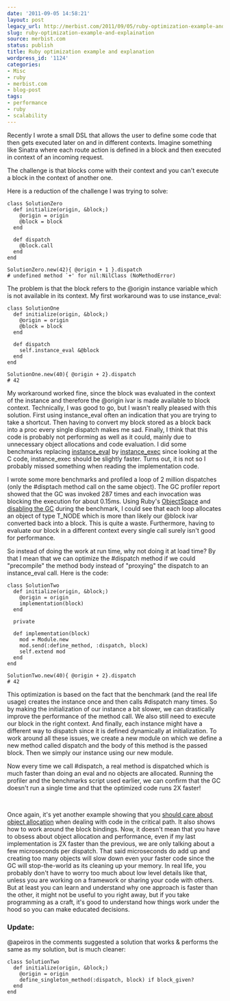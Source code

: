 ```yaml
---
date: '2011-09-05 14:58:21'
layout: post
legacy_url: http://merbist.com/2011/09/05/ruby-optimization-example-and-explaination/
slug: ruby-optimization-example-and-explaination
source: merbist.com
status: publish
title: Ruby optimization example and explanation
wordpress_id: '1124'
categories:
- Misc
- ruby
- merbist.com
- blog-post
tags:
- performance
- ruby
- scalability
---
```


Recently I wrote a small DSL that allows the user to define some code that then gets executed later on and in different contexts. Imagine something like Sinatra where each route action is defined in a block and then executed in context of an incoming request.

The challenge is that blocks come with their context and you can't execute a block in the context of another one.

Here is a reduction of the challenge I was trying to solve:

    
    class SolutionZero
      def initialize(origin, &block;)
        @origin = origin
        @block = block
      end
    
      def dispatch
        @block.call
      end
    end
    
    SolutionZero.new(42){ @origin + 1 }.dispatch
    # undefined method `+' for nil:NilClass (NoMethodError)


The problem is that the block refers to the @origin instance variable which is not available in its context.
My first workaround was to use instance_eval:

    
    class SolutionOne
      def initialize(origin, &block;)
        @origin = origin
        @block = block
      end
    
      def dispatch
        self.instance_eval &@block
      end
    end
    
    SolutionOne.new(40){ @origin + 2}.dispatch
    # 42


My workaround worked fine, since the block was evaluated in the context of the instance and therefore the @origin ivar is made available to block context. Technically, I was good to go, but I wasn't really pleased with this solution. First using instance_eval often an indication that you are trying to take a shortcut. Then having to convert my block stored as a block back into a proc every single dispatch makes me sad. Finally, I think that this code is probably not performing as well as it could, mainly due to unnecessary object allocations and code evaluation.
I did some benchmarks replacing [instance_eval](https://github.com/ruby/ruby/blob/trunk/vm_eval.c#L1323) by [instance_exec](https://github.com/ruby/ruby/blob/trunk/vm_eval.c#L1355) since looking at the C code, instance_exec should be slightly faster. Turns out, it is not so I probably missed something when reading the implementation code.

I wrote some more benchmarks and profiled a loop of 2 million dispatches (only the #disptach method call on the same object). The GC profiler report showed that the GC was invoked 287 times and each invocation was blocking the execution for about 0.15ms.
Using Ruby's [ObjectSpace](http://ruby-doc.org/core/classes/ObjectSpace.html#M001526) and [disabling the GC](http://ruby-doc.org/core/classes/GC.html#M001373) during the benchmark, I could see that each loop allocates an object of type T_NODE which is more than likely our @block ivar converted back into a block. This is quite a waste. Furthermore, having to evaluate our block in a different context every single call surely isn't good for performance.

So instead of doing the work at run time, why not doing it at load time? By that I mean that we can optimize the #dispatch method if we could "precompile" the method body instead of "proxying" the dispatch to an instance_eval call. Here is the code:

    
    class SolutionTwo
      def initialize(origin, &block;)
        @origin = origin
        implementation(block)
      end
    
      private
    
      def implementation(block)
        mod = Module.new
        mod.send(:define_method, :dispatch, block)
        self.extend mod
      end
    end
    
    SolutionTwo.new(40){ @origin + 2}.dispatch
    # 42
    


This optimization is based on the fact that the benchmark (and the real life usage) creates the instance once and then calls #dispatch many times. So by making the initialization of our instance a bit slower, we can drastically improve the performance of the method call. We also still need to execute our block in the right context. And finally, each instance might have a different way to dispatch since it is defined dynamically at initialization. To work around all these issues, we create a new module on which we define a new method called dispatch and the body of this method is the passed block. Then we simply our instance using our new module.

Now every time we call #dispatch, a real method is dispatched which is much faster than doing an eval and no objects are allocated. Running the profiler and the benchmarks script used earlier, we can confirm that the GC doesn't run a single time and that the optimized code runs 2X faster!

 

Once again, it's yet another example showing that you [should care about object allocation](http://merbist.com/2010/07/29/object-allocation-why-you-should-care/) when dealing with code in the critical path. It also shows how to work around the block bindings. Now, it doesn't mean that you have to obsess about object allocation and performance, even if my last implementation is 2X faster than the previous, we are only talking about a few microseconds per dispatch. That said microseconds do add up and creating too many objects will slow down even your faster code since the GC will stop-the-world as its cleaning up your memory. In real life, you probably don't have to worry too much about low level details like that, unless you are working on a framework or sharing your code with others. But at least you can learn and understand why one approach is faster than the other, it might not be useful to you right away, but if you take programming as a craft, it's good to understand how things work under the hood so you can make educated decisions.
 



### Update:


@apeiros in the comments suggested a solution that works & performs the same as my solution, but is much cleaner:


    
    class SolutionTwo
      def initialize(origin, &block;)
        @origin = origin
        define_singleton_method(:dispatch, block) if block_given?
      end
    end
    
